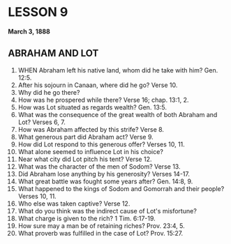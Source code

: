 # LESSON 9
**March 3, 1888**

## ABRAHAM AND LOT

1. WHEN Abraham left his native land, whom did he take with him? Gen. 12:5.
2. After his sojourn in Canaan, where did he go? Verse 10.
3. Why did he go there?
4. How was he prospered while there? Verse 16; chap. 13:1, 2.
5. How was Lot situated as regards wealth? Gen. 13:5.
6. What was the consequence of the great wealth of both Abraham and Lot? Verses 6, 7.
7. How was Abraham affected by this strife? Verse 8.
8. What generous part did Abraham act? Verse 9.
9. How did Lot respond to this generous offer? Verses 10, 11.
10. What alone seemed to influence Lot in his choice?
11. Near what city did Lot pitch his tent? Verse 12.
12. What was the character of the men of Sodom? Verse 13.
13. Did Abraham lose anything by his generosity? Verses 14-17.
14. What great battle was fought some years after? Gen. 14:8, 9.
15. What happened to the kings of Sodom and Gomorrah and their people? Verses 10, 11.
16. Who else was taken captive? Verse 12.
17. What do you think was the indirect cause of Lot's misfortune?
18. What charge is given to the rich? 1 Tim. 6:17-19.
19. How sure may a man be of retaining riches? Prov. 23:4, 5.
20. What proverb was fulfilled in the case of Lot? Prov. 15:27.